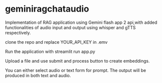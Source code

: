 # geminiragchataudio
Implementation of RAG application using Gemini flash app 2 api,with added functionalities of audio input and output using whisper and gTTS respectively.

clone the repo and replace YOUR_API_KEY in .emv

Run the application with streamlit run app.py

Upload a file and use submit and process button to create embeddings.

You can either select audio or text form for prompt. The output will be produced in both text and audio.
